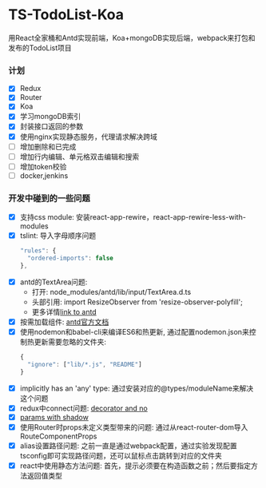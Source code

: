 # TS-TodoList-Koa
用React全家桶和Antd实现前端，Koa+mongoDB实现后端，webpack来打包和发布的TodoList项目

### 计划
- [X] Redux
- [X] Router
- [X] Koa
- [X] 学习mongoDB索引
- [X] 封装接口返回的参数
- [X] 使用nginx实现静态服务，代理请求解决跨域
- [ ] 增加删除和已完成
- [ ] 增加行内编辑、单元格双击编辑和搜索
- [ ] 增加token校验
- [ ] docker,jenkins

### 开发中碰到的一些问题
- [X] 支持css module: 安装react-app-rewire，react-app-rewire-less-with-modules
- [X] tslint: 导入字母顺序问题
    ```js
    "rules": {
      "ordered-imports": false
    },
    ```
- [X] antd的TextArea问题: 
  - 打开: node_modules/antd/lib/input/TextArea.d.ts
  - 头部引用: import ResizeObserver from 'resize-observer-polyfill';
  - 更多详情[link to antd](https://github.com/ant-design/ant-design/issues/13405)
- [X] 按需加载组件: [antd官方文档](https://ant.design/docs/react/use-in-typescript-cn)
- [X] 使用nodemon和babel-cli来编译ES6和热更新, 通过配置nodemon.json来控制热更新需要忽略的文件夹: 
    ```js
    {   
      "ignore": ["lib/*.js", "README"] 
    }
    ```
- [X] implicitly has an 'any' type: 通过安装对应的@types/moduleName来解决这个问题
- [X] redux中connect问题: [decorator and no](https://stackoverflow.com/questions/46861839/typescript-connect-react-redux-decorator-with-stateful-component)
- [X] [params with shadow](https://stackoverflow.com/questions/52968903/shadowed-name-in-typescript-and-react-redux)
- [X] 使用Router时props未定义类型带来的问题: 通过从react-router-dom导入RouteComponentProps
- [X] alias设置路径问题: 之前一直是通过webpack配置，通过实验发现配置tsconfig即可实现路径问题，还可以鼠标点击跳转到对应的文件夹
- [X] react中使用静态方法问题: 首先，提示必须要在构造函数之前；然后要指定方法返回值类型